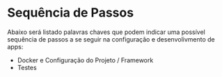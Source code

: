 # Sequência de Passos
Abaixo será listado palavras chaves que podem indicar uma possível sequência de passos a se seguir na configuração e desenvolivmento de apps:
- Docker e Configuração do Projeto / Framework
- Testes

